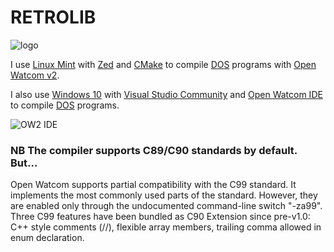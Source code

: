 # RETROLIB
![logo](https://cldup.com/DL5x924VJS.jpg)

I use [Linux Mint](https://linuxmint.com/) with [Zed](https://zed.dev/) and [CMake](https://cmake.org/) to compile [DOS](https://en.wikipedia.org/wiki/DOS) programs with [Open Watcom v2](https://github.com/open-watcom/open-watcom-v2).

I also use [Windows 10](https://www.microsoft.com/en-us/software-download/windows10) with [Visual Studio Community](https://visualstudio.microsoft.com/vs/community/) and [Open Watcom IDE](https://open-watcom.github.io/open-watcom-v2-wikidocs/c_readme.html) to compile [DOS](https://en.wikipedia.org/wiki/DOS) programs.

![OW2 IDE](https://cldup.com/psFO72tfv3.jpeg)

### NB The compiler supports C89/C90 standards by default. But... 
Open Watcom supports partial compatibility with the C99 standard. It implements the most commonly used parts of the standard. However, they are enabled only through the undocumented command-line switch "-za99". Three C99 features have been bundled as C90 Extension since pre-v1.0: C++ style comments (//), flexible array members, trailing comma allowed in enum declaration.
